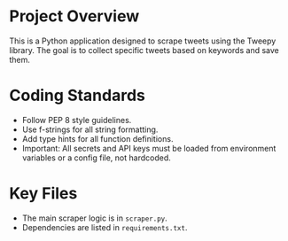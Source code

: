 # Project Overview

This is a Python application designed to scrape tweets using the Tweepy library. The goal is to collect specific tweets based on keywords and save them.

# Coding Standards

- Follow PEP 8 style guidelines.
- Use f-strings for all string formatting.
- Add type hints for all function definitions.
- Important: All secrets and API keys must be loaded from environment variables or a config file, not hardcoded.

# Key Files

- The main scraper logic is in `scraper.py`.
- Dependencies are listed in `requirements.txt`.
